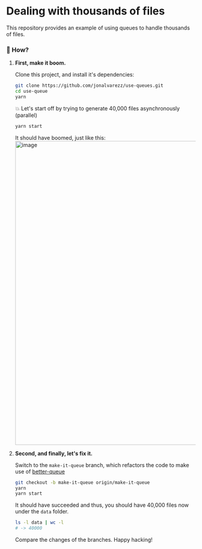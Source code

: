 # Dealing with thousands of files

This repository provides an example of using queues to handle thousands of files.

### 🤖 How?

1.  **First, make it boom.**

    Clone this project, and install it's dependencies:

    ```sh
    git clone https://github.com/jonalvarezz/use-queues.git
    cd use-queue
    yarn
    ```

    💥 Let's start off by trying to generate 40,000 files asynchronously (parallel)

    ```sh
    yarn start
    ```

    It should have boomed, just like this:
    <img width="807" alt="image" src="https://user-images.githubusercontent.com/2167222/87833679-ba01a980-c888-11ea-9beb-c26903816322.png">

1.  **Second, and finally, let's fix it.**

    Switch to the `make-it-queue` branch, which refactors the code to make use of [better-queue](https://www.npmjs.com/package/better-queue)

    ```sh
    git checkout -b make-it-queue origin/make-it-queue
    yarn
    yarn start
    ```

    It should have succeeded and thus, you should have 40,000 files now under the `data` folder.

    ```sh
    ls -l data | wc -l
    # -> 40000
    ```

    Compare the changes of the branches. Happy hacking!
